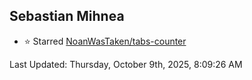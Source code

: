 <h2>Sebastian Mihnea</h2>

<!--RECENT_ACTIVITY:start-->
- ⭐ Starred [NoanWasTaken/tabs-counter](https://github.com/NoanWasTaken/tabs-counter)<br>
<!--RECENT_ACTIVITY:end-->
<!--RECENT_ACTIVITY:last_update-->
Last Updated: Thursday, October 9th, 2025, 8:09:26 AM
<!--RECENT_ACTIVITY:last_update_end-->

<!---LOL-STATS-START-HERE--->
<!---LOL-STATS-END-HERE--->
